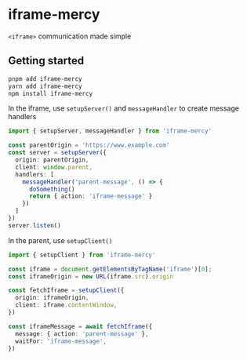 # iframe-mercy

`<iframe>` communication made simple

## Getting started

```txt
pnpm add iframe-mercy
yarn add iframe-mercy
npm install iframe-mercy
```

In the iframe, use `setupServer()` and `messageHandler` to create message handlers

```ts
import { setupServer, messageHandler } from 'iframe-mercy'

const parentOrigin = 'https://www.example.com'
const server = setupServer({
  origin: parentOrigin,
  client: window.parent,
  handlers: [
    messageHandler('parent-message', () => {
      doSomething()
      return { action: 'iframe-message' }
    })
  ]
})
server.listen()
```

In the parent, use `setupClient()`

```ts
import { setupClient } from 'iframe-mercy'

const iframe = document.getElementsByTagName('iframe')[0];
const iframeOrigin = new URL(iframe.src).origin

const fetchIframe = setupClient({
  origin: iframeOrigin,
  client: iframe.contentWindow,
})

const iframeMessage = await fetchIframe({
  message: { action: 'parent-message' },
  waitFor: 'iframe-message',
})
```
